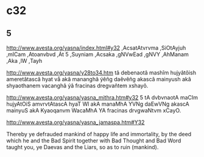 
# c32
## 5
http://www.avesta.org/yasna/index.html#y32
,AcsatAtvrvma ,SiOtAyjuh ,mICam ,Atoanvbvd ,At 5
,Suyniam ,Acsaka ,gNVwEad ,gNVY ,AhManam ,Aka ,lW ,Tayh

http://www.avesta.org/yasna/y28to34.htm
tâ debenaotâ mashîm hujyâtôish ameretâtascâ hyat vå akâ mananghâ ýêñg daêvêñg akascâ mainyush akâ shyaothanem vacanghâ ýâ fracinas dregvañtem xshayô.

http://www.avesta.org/yasna/yasna_mithra.htm#y32
5 tA dvbvnaotA maCIm hujyAtOiS amvrvtAtascA
hyaT Wl akA manaMhA YVNg daEwVNg akascA mainyuS
akA Kyaoqanvm WacaMhA YA fracinas drvgwaNtvm xCayO.

http://www.avesta.org/yasna/yasna_jamaspa.htm#Y32

Thereby ye defrauded mankind of happy life and immortality, by the deed which he and the Bad Spirit together with Bad Thought and Bad Word taught you, ye Daevas and the Liars, so as to ruin (mankind).